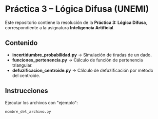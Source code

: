 # Práctica 3 – Lógica Difusa (UNEMI)

Este repositorio contiene la resolución de la **Práctica 3: Lógica Difusa**, correspondiente a la asignatura **Inteligencia Artificial**.

## Contenido
- **incertidumbre_probabilidad.py** → Simulación de tiradas de un dado.
- **funciones_pertenencia.py** → Cálculo de función de pertenencia triangular.
- **defuzificacion_centroide.py** → Cálculo de defuzificación por método del centroide.

## Instrucciones
Ejecutar los archivos con "ejemplo":
```bash
nombre_del_archivo.py
